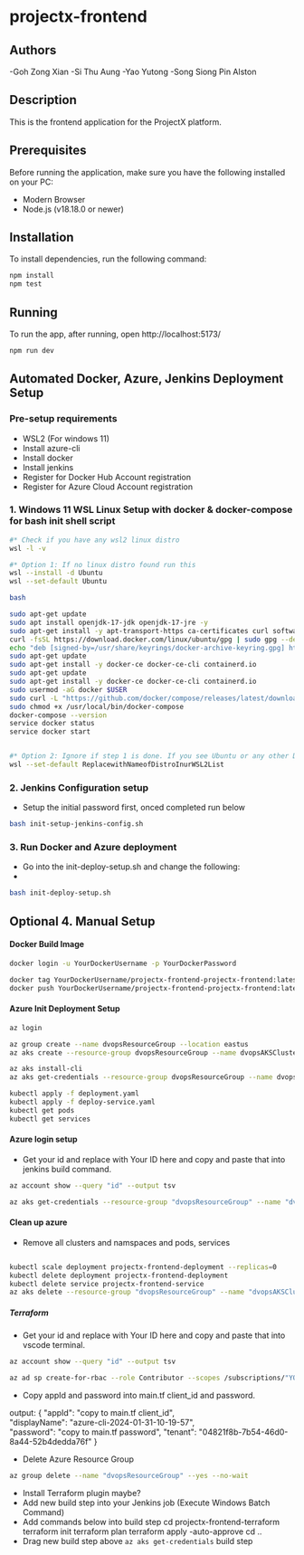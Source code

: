# projectx-frontend

## Authors

-Goh Zong Xian
-Si Thu Aung
-Yao Yutong
-Song Siong Pin Alston

## Description

This is the frontend application for the ProjectX platform.

## Prerequisites

Before running the application, make sure you have the following installed on your PC:

- Modern Browser
- Node.js (v18.18.0 or newer)

## Installation

To install dependencies, run the following command:
```bash
npm install
npm test
```

## Running

To run the app, after running, open http://localhost:5173/
```bash
npm run dev
```


## Automated Docker, Azure, Jenkins Deployment Setup
### Pre-setup requirements
- WSL2 (For windows 11)
- Install azure-cli
- Install docker
- Install jenkins
- Register for Docker Hub Account registration
- Register for Azure Cloud Account registration

### 1. Windows 11 WSL Linux Setup with docker & docker-compose for bash init shell script
```bash
#* Check if you have any wsl2 linux distro
wsl -l -v

#* Option 1: If no linux distro found run this
wsl --install -d Ubuntu
wsl --set-default Ubuntu

bash

sudo apt-get update
sudo apt install openjdk-17-jdk openjdk-17-jre -y
sudo apt-get install -y apt-transport-https ca-certificates curl software-properties-common
curl -fsSL https://download.docker.com/linux/ubuntu/gpg | sudo gpg --dearmor -o /usr/share/keyrings/docker-archive-keyring.gpg
echo "deb [signed-by=/usr/share/keyrings/docker-archive-keyring.gpg] https://download.docker.com/linux/ubuntu $(lsb_release -cs) stable" | sudo tee /etc/apt/sources.list.d/docker.list > /dev/null
sudo apt-get update
sudo apt-get install -y docker-ce docker-ce-cli containerd.io
sudo apt-get update
sudo apt-get install -y docker-ce docker-ce-cli containerd.io
sudo usermod -aG docker $USER
sudo curl -L "https://github.com/docker/compose/releases/latest/download/docker-compose-$(uname -s)-$(uname -m)" -o /usr/local/bin/docker-compose
sudo chmod +x /usr/local/bin/docker-compose
docker-compose --version
service docker status
service docker start


#* Option 2: Ignore if step 1 is done. If you see Ubuntu or any other Distro in ur wsl2 list
wsl --set-default ReplacewithNameofDistroInurWSL2List

```

### 2. Jenkins Configuration setup
- Setup the initial password first, onced completed run below
```bash
bash init-setup-jenkins-config.sh
```


### 3. Run Docker and Azure deployment
- Go into the init-deploy-setup.sh and change the following:
- 
```bash
bash init-deploy-setup.sh
```

## Optional 4. Manual Setup
#### Docker Build Image
```bash
docker login -u YourDockerUsername -p YourDockerPassword

docker tag YourDockerUsername/projectx-frontend-projectx-frontend:latest YourDockerUsername/projectx-frontend-projectx-frontend:latest
docker push YourDockerUsername/projectx-frontend-projectx-frontend:latest
```

#### Azure Init Deployment Setup
```bash
az login

az group create --name dvopsResourceGroup --location eastus
az aks create --resource-group dvopsResourceGroup --name dvopsAKSCluster --node-count 1 --generate-ssh-keys

az aks install-cli
az aks get-credentials --resource-group dvopsResourceGroup --name dvopsAKSCluster

kubectl apply -f deployment.yaml
kubectl apply -f deploy-service.yaml
kubectl get pods
kubectl get services
```

#### Azure login setup
- Get your id and replace with Your ID here and copy and paste that into jenkins build command.
```bash
az account show --query "id" --output tsv

az aks get-credentials --resource-group "dvopsResourceGroup" --name "dvopsAKSCluster" --overwrite-existing --subscription "Your ID here"
```

#### Clean up azure
- Remove all clusters and namspaces and pods, services
```bash

kubectl scale deployment projectx-frontend-deployment --replicas=0
kubectl delete deployment projectx-frontend-deployment
kubectl delete service projectx-frontend-service
az aks delete --resource-group "dvopsResourceGroup" --name "dvopsAKSCluster" --yes --no-wait
```

##### Terraform
- Get your id and replace with Your ID here and copy and paste that into vscode terminal.
```bash
az account show --query "id" --output tsv

az ad sp create-for-rbac --role Contributor --scopes /subscriptions/"YOUR ID HERE"/resourceGroups/dvopsResourceGroup
```
- Copy appId and password into main.tf client_id and password.

output:
{
    "appId": "copy to main.tf client_id",       
    "displayName": "azure-cli-2024-01-31-10-19-57",        
    "password": "copy to main.tf password",
    "tenant": "04821f8b-7b54-46d0-8a44-52b4dedda76f" 
}
- Delete Azure Resource Group
```bash
az group delete --name "dvopsResourceGroup" --yes --no-wait
```
- Install Terraform plugin maybe?
- Add new build step into your Jenkins job (Execute Windows Batch Command)
- Add commands below into build step
cd projectx-frontend-terraform
terraform init
terraform plan
terraform apply -auto-approve
cd ..
- Drag new build step above `az aks get-credentials` build step
